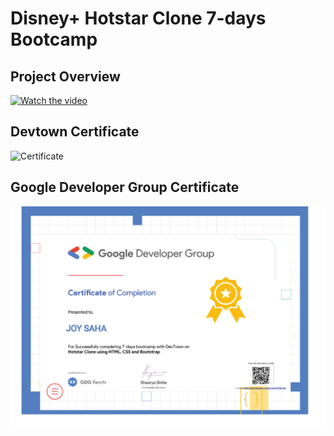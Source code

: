 # Disney+ Hotstar Clone 7-days Bootcamp

## Project Overview
[![Watch the video](./images/ss.png)](https://user-images.githubusercontent.com/86780395/176930907-ee06e116-6ec8-409f-8218-d0ecc501c160.mp4)


## Devtown Certificate
![Certificate](./images/certificate.jpg?raw=true"Certificate")


## Google Developer Group Certificate
![Certificate](./images/certificate2.png?raw=true"Certificate")
